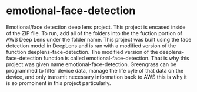 # emotional-face-detection
Emotional/face detection deep lens project.
This project is encased inside of the ZIP file. To run, add all of the folders into the the fuction portion of AWS Deep Lens
under the folder name. This project was built using the face detection model in DeepLens and is ran with a modified version of the function deeplens-face-detection. The modified version of the deeplens-face-detection function is called emotional-face-detection. That is why this project was given name emotional-face-detection. Greengrass can be programmed to filter device data, manage the life cyle of that data on the device, and only transmit necessary information back to AWS this is why it is so promoinent in this project particularly.
